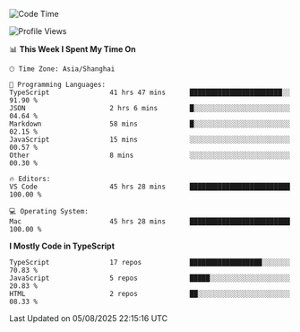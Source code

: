 <!--START_SECTION:waka-->
![Code Time](http://img.shields.io/badge/Code%20Time-8%2C060%20hrs%2013%20mins-blue)

![Profile Views](http://img.shields.io/badge/Profile%20Views-5-blue)

📊 **This Week I Spent My Time On** 

```text
🕑︎ Time Zone: Asia/Shanghai

💬 Programming Languages: 
TypeScript               41 hrs 47 mins      ███████████████████████░░   91.90 % 
JSON                     2 hrs 6 mins        █░░░░░░░░░░░░░░░░░░░░░░░░   04.64 % 
Markdown                 58 mins             █░░░░░░░░░░░░░░░░░░░░░░░░   02.15 % 
JavaScript               15 mins             ░░░░░░░░░░░░░░░░░░░░░░░░░   00.57 % 
Other                    8 mins              ░░░░░░░░░░░░░░░░░░░░░░░░░   00.30 % 

🔥 Editors: 
VS Code                  45 hrs 28 mins      █████████████████████████   100.00 % 

💻 Operating System: 
Mac                      45 hrs 28 mins      █████████████████████████   100.00 % 
```

**I Mostly Code in TypeScript** 

```text
TypeScript               17 repos            ██████████████████░░░░░░░   70.83 % 
JavaScript               5 repos             █████░░░░░░░░░░░░░░░░░░░░   20.83 % 
HTML                     2 repos             ██░░░░░░░░░░░░░░░░░░░░░░░   08.33 % 
```




 Last Updated on 05/08/2025 22:15:16 UTC
<!--END_SECTION:waka-->
